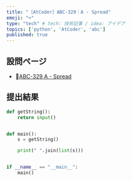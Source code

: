 ```yaml
---
title: "［AtCoder］ABC-329｜A - Spread"
emoji: "⌨️"
type: "tech" # tech: 技術記事 / idea: アイデア
topics: ['python', 'AtCoder', 'abc']
published: true
---
```


## 設問ページ

- 🔗[ABC-329 A - Spread](https://atcoder.jp/contests/abc329/tasks/abc329_a)

## 提出結果

```python
def getString():
    return input()


def main():
    s = getString()

    print(" ".join(list(s)))


if __name__ == "__main__":
    main()
```
